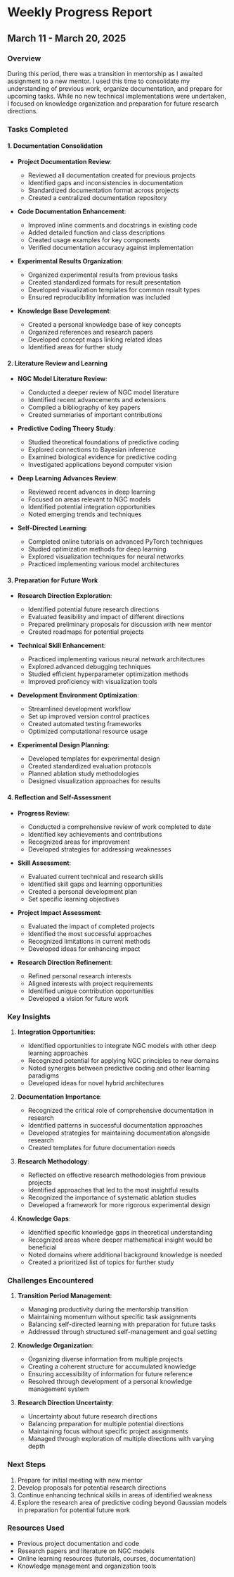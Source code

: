 # Weekly Progress Report
## March 11 - March 20, 2025

### Overview
During this period, there was a transition in mentorship as I awaited assignment to a new mentor. I used this time to consolidate my understanding of previous work, organize documentation, and prepare for upcoming tasks. While no new technical implementations were undertaken, I focused on knowledge organization and preparation for future research directions.

### Tasks Completed

#### 1. Documentation Consolidation

- **Project Documentation Review**:
  - Reviewed all documentation created for previous projects
  - Identified gaps and inconsistencies in documentation
  - Standardized documentation format across projects
  - Created a centralized documentation repository

- **Code Documentation Enhancement**:
  - Improved inline comments and docstrings in existing code
  - Added detailed function and class descriptions
  - Created usage examples for key components
  - Verified documentation accuracy against implementation

- **Experimental Results Organization**:
  - Organized experimental results from previous tasks
  - Created standardized formats for result presentation
  - Developed visualization templates for common result types
  - Ensured reproducibility information was included

- **Knowledge Base Development**:
  - Created a personal knowledge base of key concepts
  - Organized references and research papers
  - Developed concept maps linking related ideas
  - Identified areas for further study

#### 2. Literature Review and Learning

- **NGC Model Literature Review**:
  - Conducted a deeper review of NGC model literature
  - Identified recent advancements and extensions
  - Compiled a bibliography of key papers
  - Created summaries of important contributions

- **Predictive Coding Theory Study**:
  - Studied theoretical foundations of predictive coding
  - Explored connections to Bayesian inference
  - Examined biological evidence for predictive coding
  - Investigated applications beyond computer vision

- **Deep Learning Advances Review**:
  - Reviewed recent advances in deep learning
  - Focused on areas relevant to NGC models
  - Identified potential integration opportunities
  - Noted emerging trends and techniques

- **Self-Directed Learning**:
  - Completed online tutorials on advanced PyTorch techniques
  - Studied optimization methods for deep learning
  - Explored visualization techniques for neural networks
  - Practiced implementing various model architectures

#### 3. Preparation for Future Work

- **Research Direction Exploration**:
  - Identified potential future research directions
  - Evaluated feasibility and impact of different directions
  - Prepared preliminary proposals for discussion with new mentor
  - Created roadmaps for potential projects

- **Technical Skill Enhancement**:
  - Practiced implementing various neural network architectures
  - Explored advanced debugging techniques
  - Studied efficient hyperparameter optimization methods
  - Improved proficiency with visualization tools

- **Development Environment Optimization**:
  - Streamlined development workflow
  - Set up improved version control practices
  - Created automated testing frameworks
  - Optimized computational resource usage

- **Experimental Design Planning**:
  - Developed templates for experimental design
  - Created standardized evaluation protocols
  - Planned ablation study methodologies
  - Designed visualization approaches for results

#### 4. Reflection and Self-Assessment

- **Progress Review**:
  - Conducted a comprehensive review of work completed to date
  - Identified key achievements and contributions
  - Recognized areas for improvement
  - Developed strategies for addressing weaknesses

- **Skill Assessment**:
  - Evaluated current technical and research skills
  - Identified skill gaps and learning opportunities
  - Created a personal development plan
  - Set specific learning objectives

- **Project Impact Assessment**:
  - Evaluated the impact of completed projects
  - Identified the most successful approaches
  - Recognized limitations in current methods
  - Developed ideas for enhancing impact

- **Research Direction Refinement**:
  - Refined personal research interests
  - Aligned interests with project requirements
  - Identified unique contribution opportunities
  - Developed a vision for future work

### Key Insights

1. **Integration Opportunities**:
   - Identified opportunities to integrate NGC models with other deep learning approaches
   - Recognized potential for applying NGC principles to new domains
   - Noted synergies between predictive coding and other learning paradigms
   - Developed ideas for novel hybrid architectures

2. **Documentation Importance**:
   - Recognized the critical role of comprehensive documentation in research
   - Identified patterns in successful documentation approaches
   - Developed strategies for maintaining documentation alongside research
   - Created templates for future documentation needs

3. **Research Methodology**:
   - Reflected on effective research methodologies from previous projects
   - Identified approaches that led to the most insightful results
   - Recognized the importance of systematic ablation studies
   - Developed a framework for more rigorous experimental design

4. **Knowledge Gaps**:
   - Identified specific knowledge gaps in theoretical understanding
   - Recognized areas where deeper mathematical insight would be beneficial
   - Noted domains where additional background knowledge is needed
   - Created a prioritized list of topics for further study

### Challenges Encountered

1. **Transition Period Management**:
   - Managing productivity during the mentorship transition
   - Maintaining momentum without specific task assignments
   - Balancing self-directed learning with preparation for future tasks
   - Addressed through structured self-management and goal setting

2. **Knowledge Organization**:
   - Organizing diverse information from multiple projects
   - Creating a coherent structure for accumulated knowledge
   - Ensuring accessibility of information for future reference
   - Resolved through development of a personal knowledge management system

3. **Research Direction Uncertainty**:
   - Uncertainty about future research directions
   - Balancing preparation for multiple potential directions
   - Maintaining focus without specific project assignments
   - Managed through exploration of multiple directions with varying depth

### Next Steps

1. Prepare for initial meeting with new mentor
2. Develop proposals for potential research directions
3. Continue enhancing technical skills in areas of identified weakness
4. Explore the research area of predictive coding beyond Gaussian models in preparation for potential future work

### Resources Used

- Previous project documentation and code
- Research papers and literature on NGC models
- Online learning resources (tutorials, courses, documentation)
- Knowledge management and organization tools
